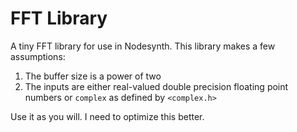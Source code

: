 # FFT Library

A tiny FFT library for use in Nodesynth. This library makes a few assumptions:

1. The buffer size is a power of two
2. The inputs are either real-valued double precision floating point numbers or `complex` as defined by `<complex.h>`

Use it as you will. I need to optimize this better.
